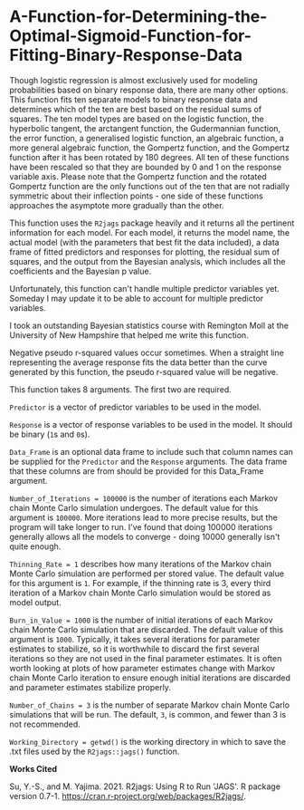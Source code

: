 # A-Function-for-Determining-the-Optimal-Sigmoid-Function-for-Fitting-Binary-Response-Data

Though logistic regression is almost exclusively used for modeling probabilities based on binary response data, there are many other options. This function fits ten separate models to binary response data and determines which of the ten are best based on the residual sums of squares. The ten model types are based on the logistic function, the hyperbolic tangent, the arctangent function, the Gudermannian function, the error function, a generalised logistic function, an algebraic function, a more general algebraic function, the Gompertz function, and the Gompertz function after it has been rotated by 180 degrees. All ten of these functions have been rescaled so that they are bounded by 0 and 1 on the response variable axis. Please note that the Gompertz function and the rotated Gompertz function are the only functions out of the ten that are not radially symmetric about their inflection points - one side of these functions approaches the asymptote more gradually than the other.

This function uses the `R2jags` package heavily and it returns all the pertinent information for each model. For each model, it returns the model name, the actual model (with the parameters that best fit the data included), a data frame of fitted predictors and responses for plotting, the residual sum of squares, and the output from the Bayesian analysis, which includes all the coefficients and the Bayesian p value.

Unfortunately, this function can't handle multiple predictor variables yet. Someday I may update it to be able to account for multiple predictor variables.

I took an outstanding Bayesian statistics course with Remington Moll at the University of New Hampshire that helped me write this function.

Negative pseudo r-squared values occur sometimes. When a straight line representing the average response fits the data better than the curve generated by this function, the pseudo r-squared value will be negative.

This function takes 8 arguments. The first two are required.

`Predictor` is a vector of predictor variables to be used in the model.

`Response` is a vector of response variables to be used in the model. It should be binary (`1`s and `0`s).

`Data_Frame` is an optional data frame to include such that column names can be supplied for the `Predictor` and the `Response` arguments. The data frame that these columns are from should be provided for this Data_Frame argument.

`Number_of_Iterations = 100000` is the number of iterations each Markov chain Monte Carlo simulation undergoes. The default value for this argument is `100000`. More iterations lead to more precise results, but the program will take longer to run. I've found that doing 100000 iterations generally allows all the models to converge - doing 10000 generally isn't quite enough.

`Thinning_Rate = 1` describes how many iterations of the Markov chain Monte Carlo simulation are performed per stored value. The default value for this argument is `1`. For example, if the thinning rate is 3, every third iteration of a Markov chain Monte Carlo simulation would be stored as model output.

`Burn_in_Value = 1000` is the number of initial iterations of each Markov chain Monte Carlo simulation that are discarded. The default value of this argument is `1000`. Typically, it takes several iterations for parameter estimates to stabilize, so it is worthwhile to discard the first several iterations so they are not used in the final parameter estimates. It is often worth looking at plots of how parameter estimates change with Markov chain Monte Carlo iteration to ensure enough initial iterations are discarded and parameter estimates stabilize properly.

`Number_of_Chains = 3` is the number of separate Markov chain Monte Carlo simulations that will be run. The default, `3`, is common, and fewer than 3 is not recommended.

`Working_Directory = getwd()` is the working directory in which to save the .txt files used by the `R2jags::jags()` function.

<b>Works Cited</b>

Su, Y.-S., and M. Yajima. 2021. R2jags: Using R to Run 'JAGS'. R package version 0.7-1. https://cran.r-project.org/web/packages/R2jags/.
